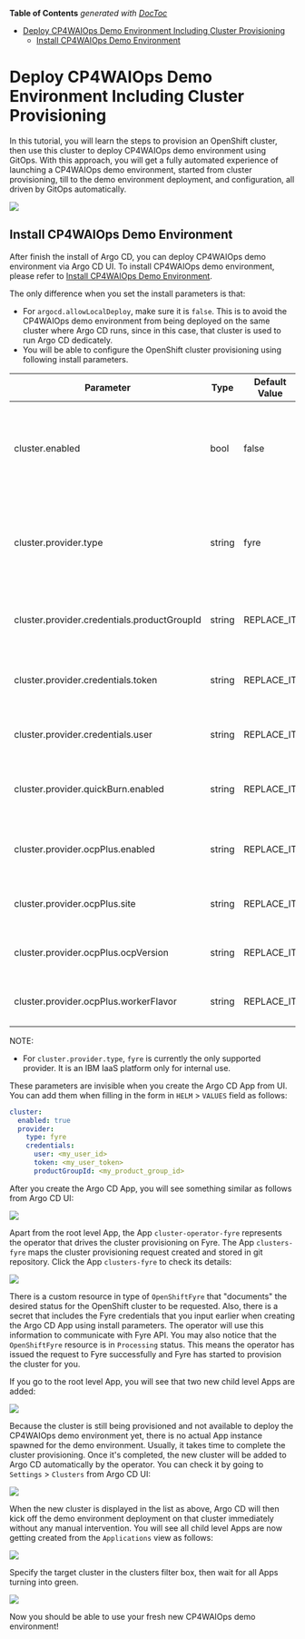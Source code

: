 <!-- START doctoc generated TOC please keep comment here to allow auto update -->
<!-- DON'T EDIT THIS SECTION, INSTEAD RE-RUN doctoc TO UPDATE -->
**Table of Contents**  *generated with [DocToc](https://github.com/thlorenz/doctoc)*

- [Deploy CP4WAIOps Demo Environment Including Cluster Provisioning](#deploy-cp4waiops-demo-environment-including-cluster-provisioning)
  - [Install CP4WAIOps Demo Environment](#install-cp4waiops-demo-environment)

<!-- END doctoc generated TOC please keep comment here to allow auto update -->

# Deploy CP4WAIOps Demo Environment Including Cluster Provisioning

In this tutorial, you will learn the steps to provision an OpenShift cluster, then use this cluster to deploy CP4WAIOps demo environment using GitOps. With this approach, you will get a fully automated experience of launching a CP4WAIOps demo environment, started from cluster provisioning, till to the demo environment deployment, and configuration, all driven by GitOps automatically.

![](images/16-architecture-provision-cluster.png)

## Install CP4WAIOps Demo Environment

After finish the install of Argo CD, you can deploy CP4WAIOps demo environment via Argo CD UI. To install CP4WAIOps demo environment, please refer to [Install CP4WAIOps Demo Environment](#install-cp4waiops-demo-environment).

The only difference when you set the install parameters is that:

- For `argocd.allowLocalDeploy`, make sure it is `false`. This is to avoid the CP4WAIOps demo environment from being deployed on the same cluster where Argo CD runs, since in this case, that cluster is used to run Argo CD dedicately.
- You will be able to configure the OpenShift cluster provisioning using following install parameters.

| Parameter                                   | Type   | Default Value | Description 
| ------------------------------------------- |--------|---------------|-----------------------------------
| cluster.enabled                             | bool   | false         | Specify whether or not to provision a cluster before install CP4WAIOps.
| cluster.provider.type                       | string | fyre          | The supported provider to provision cluster, valid values include: fyre.
| cluster.provider.credentials.productGroupId | string | REPLACE_IT    | Fyre product group id required when calling Fyre API.
| cluster.provider.credentials.token          | string | REPLACE_IT    | Fyre user token required when calling Fyre API.
| cluster.provider.credentials.user           | string | REPLACE_IT    | Fyre user id required when calling Fyre API.
| cluster.provider.quickBurn.enabled | string | REPLACE_IT    | Fyre product group id required when calling Fyre API.
| cluster.provider.ocpPlus.enabled          | string | REPLACE_IT    | Fyre user token required when calling Fyre API.
| cluster.provider.ocpPlus.site           | string | REPLACE_IT    | Fyre user id required when calling Fyre API.
| cluster.provider.ocpPlus.ocpVersion           | string | REPLACE_IT    | Fyre user id required when calling Fyre API.
| cluster.provider.ocpPlus.workerFlavor           | string | REPLACE_IT    | Fyre user id required when calling Fyre API.

NOTE:

- For `cluster.provider.type`, `fyre` is currently the only supported provider. It is an IBM IaaS platform only for internal use.

These parameters are invisible when you create the Argo CD App from UI. You can add them when filling in the form in `HELM` > `VALUES` field as follows:

```yaml
cluster:
  enabled: true
  provider:
    type: fyre
    credentials:
      user: <my_user_id>
      token: <my_user_token>
      productGroupId: <my_product_group_id>
```

After you create the Argo CD App, you will see something similar as follows from Argo CD UI:

![](images/17-apps-provision-cluster.png)

Apart from the root level App, the App `cluster-operator-fyre` represents the operator that drives the cluster provisioning on Fyre. The App `clusters-fyre` maps the cluster provisioning request created and stored in git repository. Click the App `clusters-fyre` to check its details:

![](images/18-cluster-provision-request.png)

There is a custom resource in type of `OpenShiftFyre` that "documents" the desired status for the OpenShift cluster to be requested. Also, there is a secret that includes the Fyre credentials that you input earlier when creating the Argo CD App using install parameters. The operator will use this information to communicate with Fyre API. You may also notice that the `OpenShiftFyre` resource is in `Processing` status. This means the operator has issued the request to Fyre successfully and Fyre has started to provision the cluster for you.

If you go to the root level App, you will see that two new child level Apps are added:

![](images/19-appsets-cluster-provision.png)

Because the cluster is still being provisioned and not available to deploy the CP4WAIOps demo environment yet, there is no actual App instance spawned for the demo environment. Usually, it takes time to complete the cluster provisioning. Once it's completed, the new cluster will be added to Argo CD automatically by the operator. You can check it by going to `Settings` > `Clusters` from Argo CD UI:

![](images/20-cluster-auto-added.png)

When the new cluster is displayed in the list as above, Argo CD will then kick off the demo environment deployment on that cluster immediately without any manual intervention. You will see all child level Apps are now getting created from the `Applications` view as follows:

![](images/21-deploy-appsets.png)

Specify the target cluster in the clusters filter box, then wait for all Apps turning into green.

![](images/22-install-complete.png)

Now you should be able to use your fresh new CP4WAIOps demo environment!
